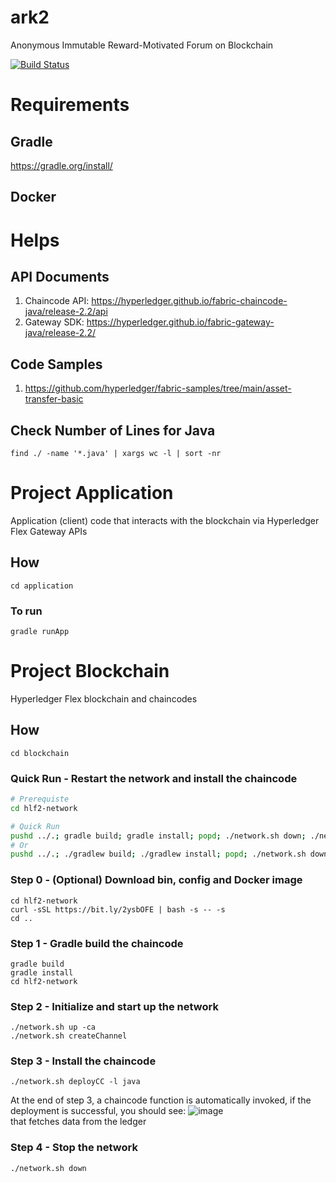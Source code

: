# ark2
Anonymous Immutable Reward-Motivated Forum on Blockchain

[![Build Status][actions-badge]][actions-url]


[actions-badge]: https://github.com/lichen-liu/ark2/workflows/java_gradle_build/badge.svg
[actions-url]: https://github.com/lichen-liu/ark2/actions?query=workflow%3Ajava_gradle_build

# Requirements

## Gradle
https://gradle.org/install/

## Docker

# Helps

## API Documents
1. Chaincode API: https://hyperledger.github.io/fabric-chaincode-java/release-2.2/api
2. Gateway SDK: https://hyperledger.github.io/fabric-gateway-java/release-2.2/

## Code Samples
1. https://github.com/hyperledger/fabric-samples/tree/main/asset-transfer-basic

## Check Number of Lines for Java
```
find ./ -name '*.java' | xargs wc -l | sort -nr
```

# Project Application
Application (client) code that interacts with the blockchain via Hyperledger Flex Gateway APIs

## How
```
cd application
```

### To run
```
gradle runApp
```

# Project Blockchain
Hyperledger Flex blockchain and chaincodes

## How
```
cd blockchain
```

### Quick Run - Restart the network and install the chaincode
```bash
# Prerequiste
cd hlf2-network

# Quick Run
pushd ../.; gradle build; gradle install; popd; ./network.sh down; ./network.sh up createChannel -ca;./network.sh deployCC -l java;
# Or
pushd ../.; ./gradlew build; ./gradlew install; popd; ./network.sh down; ./network.sh up createChannel -ca;./network.sh deployCC -l java;
```

### Step 0 - (Optional) Download bin, config and Docker image
```
cd hlf2-network
curl -sSL https://bit.ly/2ysbOFE | bash -s -- -s
cd ..
```

### Step 1 - Gradle build the chaincode
```
gradle build
gradle install
cd hlf2-network
```

### Step 2 - Initialize and start up the network
```
./network.sh up -ca
./network.sh createChannel
```

### Step 3 - Install the chaincode
```
./network.sh deployCC -l java
```
At the end of step 3, a chaincode function is automatically invoked, if the deployment is successful, you should see:
![image](https://user-images.githubusercontent.com/19659223/113533938-3d8d3300-959d-11eb-94d2-183453de5291.png)
<br /> that fetches data from the ledger

### Step 4 - Stop the network
```
./network.sh down
```
